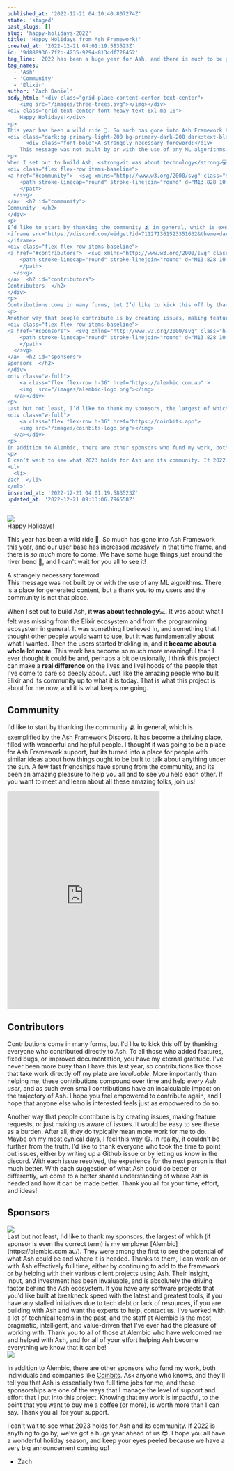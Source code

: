 ```yaml
---
published_at: '2022-12-21 04:10:40.807274Z'
state: 'staged'
past_slugs: []
slug: 'happy-holidays-2022'
title: 'Happy Holidays from Ash Framework!'
created_at: '2022-12-21 04:01:19.583523Z'
id: '9d888936-7f2b-4235-9294-813cdf728452'
tag_line: '2022 has been a huge year for Ash, and there is much to be grateful for.'
tag_names: 
  - 'Ash'
  - 'Community'
  - 'Elixir'
author: 'Zach Daniel'
body_html: '<div class="grid place-content-center text-center">
    <img src="/images/three-trees.svg"></img></div>
<div class="grid text-center font-heavy text-6xl mb-16">
    Happy Holidays!</div>
<p>
This year has been a wild ride 🎢. So much has gone into Ash Framework this year, and our user base has increased <em>massively</em> in that time frame, and there is <em>so much</em> more to come. We have some huge things just around the river bend 🎉, and I can’t wait for you all to see it!</p>
<div class="dark:bg-primary-light-200 bg-primary-dark-200 dark:text-black p-4 rounded-xl">
      <div class="font-bold">A strangely necessary foreword:</div>
    This message was not built by or with the use of any ML algorithms. There is a place for generated content, but a thank you to my users and the community is not that place.</div>
<p>
When I set out to build Ash, <strong>it was about technology</strong>💻. It was about what I felt was missing from the Elixir ecosystem and from the programming ecosystem in general. It was something I believed in, and something that I thought other people would want to use, but it was fundamentally about what I wanted. Then the users started trickling in, and <strong>it became about a whole lot more</strong>. This work has become so much more meaningful than I ever thought it could be and, perhaps a bit delusionally, I think this project can make a <strong>real difference</strong> on the lives and livelihoods of the people that I’ve come to care so deeply about. Just like the amazing people who built Elixir and its community up to what it is today. That is what this project is about for me now, and it is what keeps me going.</p>
<div class="flex flex-row items-baseline">
<a href="#community">  <svg xmlns="http://www.w3.org/2000/svg" class="h-6 w-6" fill="none" viewBox="0 0 24 24" stroke="currentColor" stroke-width="2">
    <path stroke-linecap="round" stroke-linejoin="round" d="M13.828 10.172a4 4 0 00-5.656 0l-4 4a4 4 0 105.656 5.656l1.102-1.101m-.758-4.899a4 4 0 005.656 0l4-4a4 4 0 00-5.656-5.656l-1.1 1.1">
    </path>
  </svg>
</a>  <h2 id="community">
Community  </h2>
</div>
<p>
I’d like to start by thanking the community 🫂 in general, which is exemplified by the <a href="https://discord.gg/D7FNG2q">Ash Framework Discord</a>. It has become a thriving place, filled with wonderful and helpful people. I thought it was going to be a place for Ash Framework support, but its turned into a place for people with similar ideas about how things ought to be built to talk about anything under the sun. A few fast friendships have sprung from the community, and its been an amazing pleasure to help you all and to see you help each other. If you want to meet and learn about all these amazing folks, join us!</p>
<iframe src="https://discord.com/widget?id=711271361523351632&theme=dark" width="350" height="500" allowtransparency="true" frameborder="0" sandbox="allow-popups allow-popups-to-escape-sandbox allow-same-origin allow-scripts">
</iframe>
<div class="flex flex-row items-baseline">
<a href="#contributors">  <svg xmlns="http://www.w3.org/2000/svg" class="h-6 w-6" fill="none" viewBox="0 0 24 24" stroke="currentColor" stroke-width="2">
    <path stroke-linecap="round" stroke-linejoin="round" d="M13.828 10.172a4 4 0 00-5.656 0l-4 4a4 4 0 105.656 5.656l1.102-1.101m-.758-4.899a4 4 0 005.656 0l4-4a4 4 0 00-5.656-5.656l-1.1 1.1">
    </path>
  </svg>
</a>  <h2 id="contributors">
Contributors  </h2>
</div>
<p>
Contributions come in many forms, but I’d like to kick this off by thanking everyone who contributed directly to Ash. To all those who added features, fixed bugs, or improved documentation, you have my eternal gratitude. I’ve never been more busy than I have this last year, so contributions like those that take work directly off my plate are <em>invaluable</em>. More importantly than helping me, these contributions compound over time and help <em>every Ash user</em>, and as such even small contributions have an incalculable impact on the trajectory of Ash. I hope you feel empowered to contribute again, and I hope that anyone else who is interested feels just as empowered to do so.</p>
<p>
Another way that people contribute is by creating issues, making feature requests, or just making us aware of issues. It would be easy to see these as a burden. After all, they do typically mean more work for me to do. Maybe on my most cynical days, I feel this way 😆. In reality, it couldn’t be further from the truth. I’d like to thank everyone who took the time to point out issues, either by writing up a Github issue or by letting us know in the discord. With each issue resolved, the experience for the next person is that much better. With each suggestion of what Ash could do better or differently, we come to a better shared understanding of where Ash is headed and how it can be made better. Thank you all for your time, effort, and ideas!</p>
<div class="flex flex-row items-baseline">
<a href="#sponsors">  <svg xmlns="http://www.w3.org/2000/svg" class="h-6 w-6" fill="none" viewBox="0 0 24 24" stroke="currentColor" stroke-width="2">
    <path stroke-linecap="round" stroke-linejoin="round" d="M13.828 10.172a4 4 0 00-5.656 0l-4 4a4 4 0 105.656 5.656l1.102-1.101m-.758-4.899a4 4 0 005.656 0l4-4a4 4 0 00-5.656-5.656l-1.1 1.1">
    </path>
  </svg>
</a>  <h2 id="sponsors">
Sponsors  </h2>
</div>
<div class="w-full">
    <a class="flex flex-row h-36" href="https://alembic.com.au" >
    <img  src="/images/alembic-logo.png"></img>
  </a></div>
<p>
Last but not least, I’d like to thank my sponsors, the largest of which (if sponsor is even the correct term) is my employer <a href="https://alembic.com.au/">Alembic</a>. They were among the first to see the potential of what Ash could be and where it is headed. Thanks to them, I can work on or with Ash effectively full time, either by continuing to add to the framework or by helping with their various client projects using Ash. Their insight, input, and investment has been invaluable, and is absolutely the driving factor behind the Ash ecosystem. If you have any software projects that you’d like built at breakneck speed with the latest and greatest tools, if you have any stalled initiatives due to tech debt or lack of resources, if you are building with Ash and want the experts to help, contact us. I’ve worked with a lot of technical teams in the past, and the staff at Alembic is the most pragmatic, intelligent, and value-driven that I’ve ever had the pleasure of working with. Thank you to all of those at Alembic who have welcomed me and helped with Ash, and for all of your effort helping Ash become everything we know that it can be!</p>
<div class="w-full">
    <a class="flex flex-row h-36" href="https://coinbits.app">
    <img src="/images/coinbits-logo.png"></img>
  </a></div>
<p>
In addition to Alembic, there are other sponsors who fund my work, both individuals and companies like <a href="https://coinbits.app/">Coinbits</a>. Ask anyone who knows, and they’ll tell you that Ash is essentially two full time jobs for me, and these sponsorships are one of the ways that I manage the level of support and effort that I put into this project. Knowing that my work is impactful, to the point that you want to buy me a coffee (or more), is worth more than I can say. Thank you all for your support.</p>
<p>
I can’t wait to see what 2023 holds for Ash and its community. If 2022 is anything to go by, we’ve got a huge year ahead of us 😎. I hope you all have a wonderful holiday season, and keep your eyes peeled because we have a very big announcement coming up!</p>
<ul>
  <li>
Zach  </li>
</ul>'
inserted_at: '2022-12-21 04:01:19.583523Z'
updated_at: '2022-12-21 09:13:06.796558Z'
---
```

<div class="grid place-content-center text-center">
  <img src="/images/three-trees.svg"></img>
</div>
<div class="grid text-center font-heavy text-6xl mb-16">
  Happy Holidays!
</div>

This year has been a wild ride 🎢. So much has gone into Ash Framework this year, and our user base has increased *massively* in that time frame, and there is *so much* more to come. We have some huge things just around the river bend 🎉, and I can't wait for you all to see it!

<div class="dark:bg-primary-light-200 bg-primary-dark-200 dark:text-black p-4 rounded-xl">
	<div class="font-bold">A strangely necessary foreword:</div>
    This message was not built by or with the use of any ML algorithms. There is a place for generated content, but a thank you to my users and the community is not that place.
</div>

When I set out to build Ash, **it was about technology**💻. It was about what I felt was missing from the Elixir ecosystem and from the programming ecosystem in general. It was something I believed in, and something that I thought other people would want to use, but it was fundamentally about what I wanted. Then the users started trickling in, and **it became about a whole lot more**. This work has become so much more meaningful than I ever thought it could be and, perhaps a bit delusionally, I think this project can make a **real difference** on the lives and livelihoods of the people that I've come to care so deeply about. Just like the amazing people who built Elixir and its community up to what it is today. That is what this project is about for me now, and it is what keeps me going.

## Community

I'd like to start by thanking the community 🫂 in general, which is exemplified by the [Ash Framework Discord](https://discord.gg/D7FNG2q). It has become a thriving place, filled with wonderful and helpful people. I thought it was going to be a place for Ash Framework support, but its turned into a place for people with similar ideas about how things ought to be built to talk about anything under the sun. A few fast friendships have sprung from the community, and its been an amazing pleasure to help you all and to see you help each other. If you want to meet and learn about all these amazing folks, join us!

<iframe src="https://discord.com/widget?id=711271361523351632&theme=dark" width="350" height="500" allowtransparency="true" frameborder="0" sandbox="allow-popups allow-popups-to-escape-sandbox allow-same-origin allow-scripts"></iframe>

## Contributors

Contributions come in many forms, but I'd like to kick this off by thanking everyone who contributed directly to Ash. To all those who added features, fixed bugs, or improved documentation, you have my eternal gratitude. I've never been more busy than I have this last year, so contributions like those that take work directly off my plate are *invaluable*. More importantly than helping me, these contributions compound over time and help *every Ash user*, and as such even small contributions have an incalculable impact on the trajectory of Ash. I hope you feel empowered to contribute again, and I hope that anyone else who is interested feels just as empowered to do so.

Another way that people contribute is by creating issues, making feature requests, or just making us aware of issues. It would be easy to see these as a burden. After all, they do typically mean more work for me to do. Maybe on my most cynical days, I feel this way 😆. In reality, it couldn't be further from the truth. I'd like to thank everyone who took the time to point out issues, either by writing up a Github issue or by letting us know in the discord. With each issue resolved, the experience for the next person is that much better. With each suggestion of what Ash could do better or differently, we come to a better shared understanding of where Ash is headed and how it can be made better. Thank you all for your time, effort, and ideas!

## Sponsors

<div class="w-full">
  <a class="flex flex-row h-36" href="https://alembic.com.au" >
    <img  src="/images/alembic-logo.png"></img>
  </a>
</div>
Last but not least, I'd like to thank my sponsors, the largest of which (if sponsor is even the correct term) is my employer [Alembic](https://alembic.com.au/). They were among the first to see the potential of what Ash could be and where it is headed. Thanks to them, I can work on or with Ash effectively full time, either by continuing to add to the framework or by helping with their various client projects using Ash. Their insight, input, and investment has been invaluable, and is absolutely the driving factor behind the Ash ecosystem. If you have any software projects that you'd like built at breakneck speed with the latest and greatest tools, if you have any stalled initiatives due to tech debt or lack of resources, if you are building with Ash and want the experts to help, contact us. I've worked with a lot of technical teams in the past, and the staff at Alembic is the most pragmatic, intelligent, and value-driven that I've ever had the pleasure of working with. Thank you to all of those at Alembic who have welcomed me and helped with Ash, and for all of your effort helping Ash become everything we know that it can be!
<div class="w-full">
  <a class="flex flex-row h-36" href="https://coinbits.app">
    <img src="/images/coinbits-logo.png"></img>
  </a>
</div>

In addition to Alembic, there are other sponsors who fund my work, both individuals and companies like [Coinbits](https://coinbits.app/). Ask anyone who knows, and they'll tell you that Ash is essentially two full time jobs for me, and these sponsorships are one of the ways that I manage the level of support and effort that I put into this project. Knowing that my work is impactful, to the point that you want to buy me a coffee (or more), is worth more than I can say. Thank you all for your support.


I can't wait to see what 2023 holds for Ash and its community. If 2022 is anything to go by, we've got a huge year ahead of us 😎. I hope you all have a wonderful holiday season, and keep your eyes peeled because we have a very big announcement coming up!

- Zach
